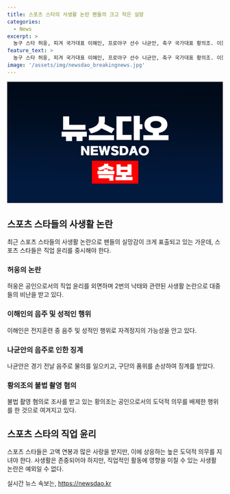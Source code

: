 ```yaml
---
title: 스포츠 스타의 사생활 논란 팬들의 크고 작은 실망
categories:
  - News
excerpt: >
  농구 스타 허웅, 피겨 국가대표 이해인, 프로야구 선수 나균안, 축구 국가대표 황의조. 이들의 사생활 논란으로 팬들의 실망이 깊어지고 있다. 국가대표로서의 의무를 저버리고 음주나 불법촬영 등 도덕적 의무를 위반한 행위들이 거론되며, 이들의 이미지는 타격을 입고 있다. 특히 허웅의 여친 고소와 낙태 의혹, 이해인의 음주 및 성추행 의혹, 나균안의 술자리와 야유, 그리고 황의조의 불법촬영 혐의로 인한 비난이 크다. 스포츠 스타들은 공인으로서의 도덕적 의무를 잊지 말아야 한다. #허웅 #이해인 #나균안 #황의조
feature_text: >
  농구 스타 허웅, 피겨 국가대표 이해인, 프로야구 선수 나균안, 축구 국가대표 황의조. 이들의 사생활 논란으로 팬들의 실망이 깊어지고 있다. 국가대표로서의 의무를 저버리고 음주나 불법촬영 등 도덕적 의무를 위반한 행위들이 거론되며, 이들의 이미지는 타격을 입고 있다. 특히 허웅의 여친 고소와 낙태 의혹, 이해인의 음주 및 성추행 의혹, 나균안의 술자리와 야유, 그리고 황의조의 불법촬영 혐의로 인한 비난이 크다. 스포츠 스타들은 공인으로서의 도덕적 의무를 잊지 말아야 한다. #허웅 #이해인 #나균안 #황의조
image: '/assets/img/newsdao_breakingnews.jpg'
---
```


<p><img src="/assets/img/newsdao_breakingnews.jpg" alt="koreaapp 속보" /></p>

<h2 data-ke-size="size26">스포츠 스타들의 사생활 논란</h2>

<p data-ke-size="size16">최근 스포츠 스타들의 사생활 논란으로 팬들의 실망감이 크게 표출되고 있는 가운데, 스포츠 스타들은 직업 윤리를 중시해야 한다.</p>

<h3>허웅의 논란</h3>

<p data-ke-size="size16">허웅은 공인으로서의 직업 윤리를 외면하며 2번의 낙태와 관련된 사생활 논란으로 대중들의 비난을 받고 있다.</p>

<h3>이해인의 음주 및 성적인 행위</h3>

<p data-ke-size="size16">이해인은 전지훈련 중 음주 및 성적인 행위로 자격정지의 가능성을 안고 있다.</p>

<h3>나균안의 음주로 인한 징계</h3>

<p data-ke-size="size16">나균안은 경기 전날 음주로 물의를 일으키고, 구단의 품위를 손상하여 징계를 받았다.</p>

<h3>황의조의 불법 촬영 혐의</h3>

<p data-ke-size="size16">불법 촬영 혐의로 조사를 받고 있는 황의조는 공인으로서의 도덕적 의무를 배제한 행위를 한 것으로 여겨지고 있다.</p>

<h2 data-ke-size="size26">스포츠 스타의 직업 윤리</h2>

<p data-ke-size="size16">스포츠 스타들은 고액 연봉과 많은 사랑을 받지만, 이에 상응하는 높은 도덕적 의무를 지녀야 한다. 사생활은 존중되어야 하지만, 직업적인 활동에 영향을 미칠 수 있는 사생활 논란은 예외일 수 없다.</p>
실시간 뉴스 속보는, <a href="https://newsdao.kr" rel="dofollow">https://newsdao.kr</a>



